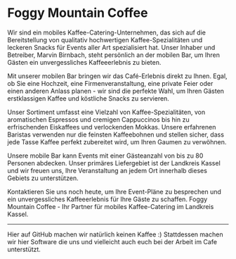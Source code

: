 # Foggy Mountain Coffee

Wir sind ein mobiles Kaffee-Catering-Unternehmen, das sich auf die Bereitstellung von qualitativ hochwertigen Kaffee-Spezialitäten und leckeren Snacks für Events aller Art spezialisiert hat. Unser Inhaber und Betreiber, Marvin Birnbach, steht persönlich an der mobilen Bar, um Ihren Gästen ein unvergessliches Kaffeeerlebnis zu bieten.

Mit unserer mobilen Bar bringen wir das Café-Erlebnis direkt zu Ihnen. Egal, ob Sie eine Hochzeit, eine Firmenveranstaltung, eine private Feier oder einen anderen Anlass planen - wir sind die perfekte Wahl, um Ihren Gästen erstklassigen Kaffee und köstliche Snacks zu servieren.

Unser Sortiment umfasst eine Vielzahl von Kaffee-Spezialitäten, von aromatischen Espressos und cremigen Cappuccinos bis hin zu erfrischenden Eiskaffees und verlockenden Mokkas. Unsere erfahrenen Baristas verwenden nur die feinsten Kaffeebohnen und stellen sicher, dass jede Tasse Kaffee perfekt zubereitet wird, um Ihren Gaumen zu verwöhnen.

Unsere mobile Bar kann Events mit einer Gästeanzahl von bis zu 80 Personen abdecken. Unser primäres Liefergebiet ist der Landkreis Kassel und wir freuen uns, Ihre Veranstaltung an jedem Ort innerhalb dieses Gebiets zu unterstützen.

Kontaktieren Sie uns noch heute, um Ihre Event-Pläne zu besprechen und ein unvergessliches Kaffeeerlebnis für Ihre Gäste zu schaffen. Foggy Mountain Coffee - Ihr Partner für mobiles Kaffee-Catering im Landkreis Kassel.

---

Hier auf GitHub machen wir natürlich keinen Kaffee :)
Stattdessen machen wir hier Software die uns und vielleicht auch euch bei der Arbeit im Cafe unterstützt.
